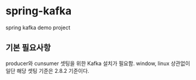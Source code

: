 # spring-kafka
spring kafka demo project

## 기본 필요사항
producer와 cunsumer 셋팅을 위한 Kafka 설치가 필요함.
window, linux 상관없이 일단 해당 셋팅 기준은 2.8.2 기준이다.